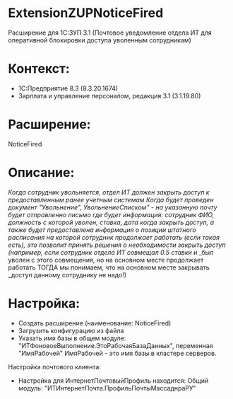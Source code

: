 # ExtensionZUPNoticeFired
Расширение для 1С:ЗУП 3.1 (Почтовое уведомление отдела ИТ для оперативной блокировки доступа уволенным сотрудникам)

# Контекст:
+ 1С:Предприятие 8.3 (8.3.20.1674)
+ Зарплата и управление персоналом, редакция 3.1 (3.1.19.80)

# Расширение:
NoticeFired

# Описание:

_Когда сотрудник увольняется, отдел ИТ должен закрыть доступ к предоставленным ранее учетным системам_
_Когда будет проведен документ "Увольнение", УвольнениеСписком" - на указанную почту будет отправленно письмо_
_где будет информация: сотрудник ФИО, должность с которой уволен, ставка, дата когда закрыть доступ, а также_
_будет предоставлена информация о позиции штатного расписания на которой сотрудник продолжает работать (если такая есть),_
_это позволит принять решения о необходимости закрыть доступ (например, если сотрудник отдела ИТ совмещал 0.5 ставки и_
_был уволен с этого совмещения, но на основном месте продолжает работать ТОГДА мы понимаем, что на основном месте закрывать
_доступ данному сотруднику не надо!)

# Настройка:
 + Создать расширение (наименование: NoticeFired)
 + Загрузить конфигурацию из файла
 + Указать имя базы в общем модуле: "ИТФоновоеВыполнение.ЭтоРабочаяБазаДанных", переменная "ИмяРабочей"
   ИмяРабочей - это имя базы в кластере серверов.
      
Настройка почтового клиента:
+ Настройка для ИнтернетПочтовыйПрофиль находится: Общий модуль: "ИТИнтернетПочта.ПрофильПочтыМассаднраРУ"
